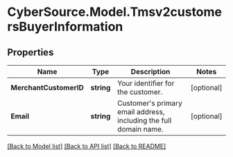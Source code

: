 # CyberSource.Model.Tmsv2customersBuyerInformation
## Properties

Name | Type | Description | Notes
------------ | ------------- | ------------- | -------------
**MerchantCustomerID** | **string** | Your identifier for the customer.  | [optional] 
**Email** | **string** | Customer&#39;s primary email address, including the full domain name.  | [optional] 

[[Back to Model list]](../README.md#documentation-for-models) [[Back to API list]](../README.md#documentation-for-api-endpoints) [[Back to README]](../README.md)

